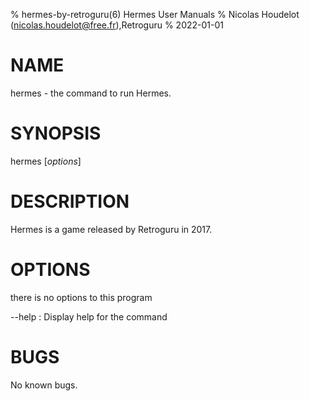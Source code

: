 % hermes-by-retroguru(6) Hermes User Manuals
% Nicolas Houdelot (nicolas.houdelot@free.fr),Retroguru
% 2022-01-01

# NAME
hermes - the command to run Hermes.

# SYNOPSIS
hermes [*options*]

# DESCRIPTION
Hermes is a game released by Retroguru in 2017.

# OPTIONS
there is no options to this program

\--help
:   Display help for the command

# BUGS
No known bugs.
